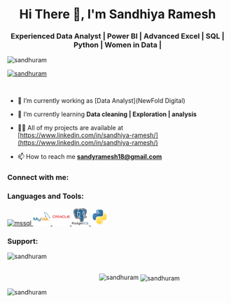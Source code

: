 <h1 align="center">Hi There 👋, I'm Sandhiya Ramesh</h1>
<h3 align="center">Experienced Data Analyst | Power BI | Advanced Excel | SQL | Python | Women in Data |</h3>

<p align="left"> <img src="https://komarev.com/ghpvc/?username=sandhuram&label=Profile%20views&color=0e75b6&style=flat" alt="sandhuram" /> </p>

<p align="left"> <a href="https://github.com/ryo-ma/github-profile-trophy"><img src="https://github-profile-trophy.vercel.app/?username=sandhuram" alt="sandhuram" /></a> </p>

<p align="left"> <a href="https://twitter.com/" target="blank"><img src="https://img.shields.io/twitter/follow/?logo=twitter&style=for-the-badge" alt="" /></a> </p>

- 🔭 I’m currently working as [Data Analyst](NewFold Digital)

- 🌱 I’m currently learning **Data cleaning | Exploration | analysis**

- 👨‍💻 All of my projects are available at [https://www.linkedin.com/in/sandhiya-ramesh/](https://www.linkedin.com/in/sandhiya-ramesh/)

- 📫 How to reach me **sandyramesh18@gmail.com**

<h3 align="left">Connect with me:</h3>
<p align="left">
</p>

<h3 align="left">Languages and Tools:</h3>
<p align="left"> <a href="https://www.microsoft.com/en-us/sql-server" target="_blank" rel="noreferrer"> <img src="https://www.svgrepo.com/show/303229/microsoft-sql-server-logo.svg" alt="mssql" width="40" height="40"/> </a> <a href="https://www.mysql.com/" target="_blank" rel="noreferrer"> <img src="https://raw.githubusercontent.com/devicons/devicon/master/icons/mysql/mysql-original-wordmark.svg" alt="mysql" width="40" height="40"/> </a> <a href="https://www.oracle.com/" target="_blank" rel="noreferrer"> <img src="https://raw.githubusercontent.com/devicons/devicon/master/icons/oracle/oracle-original.svg" alt="oracle" width="40" height="40"/> </a> <a href="https://www.postgresql.org" target="_blank" rel="noreferrer"> <img src="https://raw.githubusercontent.com/devicons/devicon/master/icons/postgresql/postgresql-original-wordmark.svg" alt="postgresql" width="40" height="40"/> </a> <a href="https://www.python.org" target="_blank" rel="noreferrer"> <img src="https://raw.githubusercontent.com/devicons/devicon/master/icons/python/python-original.svg" alt="python" width="40" height="40"/> </a> </p>

<h3 align="left">Support:</h3>
<p><a href="https://ko-fi.com/sandhuram"> <img align="left" src="https://cdn.ko-fi.com/cdn/kofi3.png?v=3" height="50" width="210" alt="sandhuram" /></a></p><br><br>

<p><img align="left" src="https://github-readme-stats.vercel.app/api/top-langs?username=sandhuram&show_icons=true&locale=en&layout=compact" alt="sandhuram" /></p>

<p>&nbsp;<img align="center" src="https://github-readme-stats.vercel.app/api?username=sandhuram&show_icons=true&locale=en" alt="sandhuram" /></p>

<p><img align="center" src="https://github-readme-streak-stats.herokuapp.com/?user=sandhuram&" alt="sandhuram" /></p>
